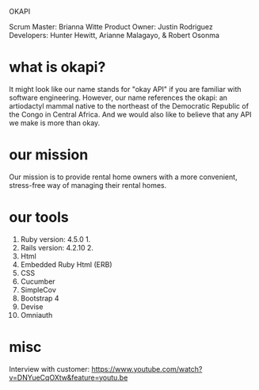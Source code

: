 OKAPI

Scrum Master: Brianna Witte
Product Owner: Justin Rodriguez  
Developers: Hunter Hewitt, Arianne Malagayo, & Robert Osonma 
# what is okapi?	
It might look like our name stands for "okay API" if you are familiar with software engineering. However, our name references the okapi: an artiodactyl mammal native to the northeast of the Democratic Republic of the Congo in Central Africa. And we would also like to believe that any API we make is more than okay.	
# our mission	
Our mission is to provide rental home owners with a more convenient, stress-free way of managing their rental homes.
# our tools
1. Ruby version: 4.5.0	1. 
2. Rails version: 4.2.10	2. 
3. Html 	
4. Embedded Ruby Html (ERB)	
5. CSS
6. Cucumber 
7. SimpleCov
8. Bootstrap 4
9. Devise
10. Omniauth
 # misc	
Interview with customer: https://www.youtube.com/watch?v=DNYueCqOXtw&feature=youtu.be	
